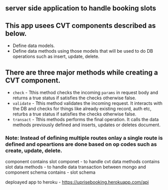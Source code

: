 ## server side application to handle booking slots
## This app usees CVT components described as below.

- Define data models.
- Define data methods using those models that will be used to do DB operations such as insert, update, delete.

## There are three major methods while creating a CVT component.

* `check` - Tthis method checks the incoming `params` in request body and returns a true status if satisfies the checks otherwise false.
* `validate` - Tthis method validates the incoming request. It interacts with the DB and checks for things like already existing record, auth etc, returbs a true status if satisfies the checks otherwise false.
* `transact` - Tthis methods performs the final operation. It calls the data methods previously defined and inserts, updates or deletes document.

### Note: Instead of defining multiple routes onlay a single route is defined and opeartions are done based on op codes such as create, update, delete.

component contains slot componet - to handle cvt
data methods contains slot data methods - to handle data transaction between mongo and component
schema contains - slot schema

deploayed app to heroku - https://uprisebooking.herokuapp.com/api